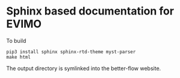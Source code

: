 # Sphinx based documentation for EVIMO

To build
```
pip3 install sphinx sphinx-rtd-theme myst-parser
make html
```

The output directory is symlinked into the better-flow website.
